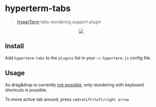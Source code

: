 # hyperterm-tabs

> [HyperTerm](https://hyperterm.org) tabs reordering support plugin

<div align="center">
    <img src="https://raw.githubusercontent.com/patrik-piskay/hyperterm-tabs/master/hyperterm-tabs.gif">
</div>

## Install

Add `hyperterm-tabs` to the `plugins` list in your `~/.hyperterm.js` config file.

## Usage

As drag&drop is currently [not possible](https://github.com/zeit/hyper/issues/911), only reordering with keyboard shortcuts is possible.

To move active tab around, press `cmd+shift+left/right arrow`
